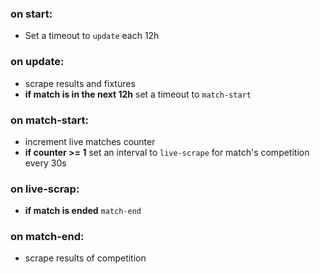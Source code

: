 ### on start:

-   Set a timeout to `update` each 12h

### on update:

-   scrape results and fixtures
-   **if match is in the next 12h** set a timeout to `match-start`

### on match-start:

-   increment live matches counter
-   **if counter >= 1** set an interval to `live-scrape` for match's competition every 30s

### on live-scrap:

-   **if match is ended** `match-end`

### on match-end:

-   scrape results of competition
